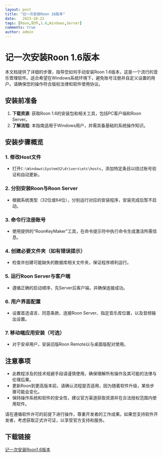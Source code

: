 ```yaml
---
layout: post
title: "记一次安装Roon 16版本"
date:   2023-10-22
tags: [Roon,软件,1.6,Windows,Server]
comments: true
author: admin
---
```

# 记一次安装Roon 1.6版本

本文档提供了详细的步骤，指导您如何手动安装Roon 1.6版本，这是一个流行的音乐管理软件。适合希望在Windows系统环境下，避免账号注册并自定义设置的用户。请确保您的操作符合版权法律和软件使用协议。

## 安装前准备

1. **下载资源**: 获取Roon 1.6的安装包和相关工具，包括PC客户端和Roon Server。
2. **了解流程**: 本指南适用于Windows用户，并需具备基础的系统操作知识。

## 安装步骤概览

### 1. 修改Host文件
- 打开`C:\Windows\System32\drivers\etc\hosts`，添加特定条目以绕过账号验证和自动更新。

### 2. 分别安装Roon与Roon Server
- 根据系统类型（32位或64位），分别运行对应的安装程序，安装完成后暂不启动。

### 3. 命令行注册账号
- 使用提供的“RoonKeyMaker”工具，在命令提示符中执行命令生成激活所需信息。

### 4. 创建必要文件夹（如有错误提示）
- 检查并创建可能缺失的数据库相关文件夹，保证程序顺利运行。

### 5. 运行Roon Server与客户端
- 遵循正确的启动顺序，先Server后客户端，并确保连接成功。

### 6. 用户界面配置
- 设置首选语言、同意条款、连接Roon Server、指定音乐库位置，以及音频输出设置。

### 7. 移动端应用安装（可选）
- 对于安卓用户，安装旧版Roon Remote以与桌面版配对使用。

## 注意事项

- 此教程涉及的技术规避手段请谨慎使用，确保理解所有操作及其可能的法律与伦理后果。
- 更新Roon到更高版本前，请确认流程是否适用，因为随着软件升级，某些步骤可能会变化。
- 保持操作系统和软件的安全性，建议官方渠道获取资源并在合法授权范围内使用软件。

请在遵循软件许可的前提下进行操作，尊重开发者的工作成果。如果您支持软件开发者，考虑获取正式许可证，以享受官方支持和服务。

## 下载链接

[记一次安装Roon1.6版本](https://pan.quark.cn/s/332f041dbc37)